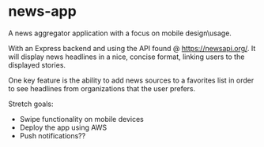 # news-app
A news aggregator application with a focus on mobile design\usage. 

With an Express backend and using the API found @ https://newsapi.org/. It will display news headlines in a nice, concise format, linking users to the displayed stories.

One key feature is the ability to add news sources to a favorites list in order to see headlines from organizations that the user prefers. 


Stretch goals:
  - Swipe functionality on mobile devices
  - Deploy the app using AWS
  - Push notifications??
  
